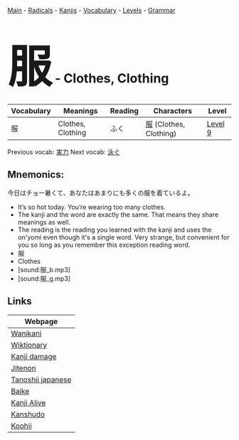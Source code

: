 <style> bigfont {font-size: 100px}</style>
[Main](../README.md) -
[Radicals](../radicals.md) -
[Kanjis](../kanjis.md) -
[Vocabulary](../vocabulary.md) -
[Levels](../levels.md) -
[Grammar](../grammar.md)
# <bigfont> 服</bigfont> - Clothes, Clothing 

| Vocabulary | Meanings | Reading | Characters | Level |
| --- | --- | --- | --- | --- |
| 服 | Clothes, Clothing | ふく |  [服](../kanjis/服.md) (Clothes, Clothing) | [Level 9](../levels/wk_level9.md) |

Previous vocab: [実力](実力.md) Next vocab: [泳ぐ](泳ぐ.md) 

## Mnemonics:
今日はチョー暑くて、あなたはあまりにも多くの服を着ているよ。
* It’s so hot today. You’re wearing too many clothes.
* The kanji and the word are exactly the same. That means they share meanings as well.
* The reading is the reading you learned with the kanji and uses the on'yomi even though it's a single word. Very strange, but convenient for you so long as you remember this exception reading word.
* 服
* Clothes
* [sound:服_b.mp3]
* [sound:服_g.mp3]


## Links 

| Webpage |
| --- |
| [Wanikani          ](https://www.wanikani.com/kanji/服) |
| [Wiktionary        ](https://en.wiktionary.org/wiki/服) |
| [Kanji damage      ](http://www.kanjidamage.com/kanji/search?utf8=✓&q=服) |
| [Jitenon           ](https://jitenon.com/kanji/服) |
| [Tanoshii japanese ](https://www.tanoshiijapanese.com/dictionary/kanji.cfm?k=服) |
| [Baike             ](https://baike.baidu.com/item/服) |
| [Kanji Alive       ](https://app.kanjialive.com/服) |
| [Kanshudo          ](https://www.kanshudo.com/searchmn?q=服) |
| [Koohii            ](https://kanji.koohii.com/study/kanji/服) |
